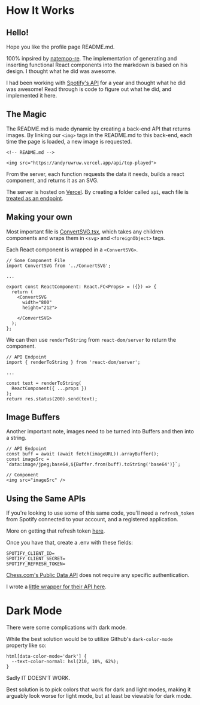 # How It Works

## Hello!

Hope you like the profile page README.md.

100% inpsired by [natemoo-re](https://github.com/natemoo-re). The implementation of generating and inserting functional React components into the markdown is based on his design. I thought what he did was awesome.

I had been working with [Spotify's API](https://developer.spotify.com/documentation/web-api/) for a year and thought what he did was awesome! Read through is code to figure out what he did, and implemented it here.

## The Magic

The README.md is made dynamic by creating a back-end API that returns images. By linking our `<img>` tags in the README.md to this back-end, each time the page is loaded, a new image is requested.

```
<!-- README.md -->

<img src="https://andyruwruw.vercel.app/api/top-played">
```

From the server, each function requests the data it needs, builds a react component, and returns it as an SVG.

The server is hosted on [Vercel](https://vercel.com/). By creating a folder called `api`, each file is [treated as an endpoint](https://vercel.com/docs/serverless-functions/introduction).

## Making your own

Most important file is [ConvertSVG.tsx](https://github.com/andyruwruw/andyruwruw/blob/master/components/ConvertSVG.tsx), which takes any children components and wraps them in `<svg>` and `<foreignObject>` tags. 

Each React component is wrapped in a `<ConvertSVG>`.
```
// Some Component File
import ConvertSVG from '../ConvertSVG';

...

export const ReactComponent: React.FC<Props> = ({}) => {
  return (
    <ConvertSVG
      width="800"
      height="212">
      
    </ConvertSVG>
  );
};
```

We can then use `renderToString` from `react-dom/server` to return the component.

```
// API Endpoint
import { renderToString } from 'react-dom/server';

...

const text = renderToString(
  ReactComponent({ ...props })
);
return res.status(200).send(text);
```

## Image Buffers

Another important note, images need to be turned into Buffers and then into a string.
```
// API Endpoint
const buff = await (await fetch(imageURL)).arrayBuffer();
const imageSrc = `data:image/jpeg;base64,${Buffer.from(buff).toString('base64')}`;

// Component
<img src="imageSrc" />
```

## Using the Same APIs

If you're looking to use some of this same code, you'll need a `refresh_token` from Spotify connected to your account, and a registered application.

More on getting that refresh token [here](https://developer.spotify.com/documentation/general/guides/authorization-guide/).

Once you have that, create a .env with these fields:

```
SPOTIFY_CLIENT_ID=
SPOTIFY_CLIENT_SECRET=
SPOTIFY_REFRESH_TOKEN=
```

[Chess.com's Public Data API](https://www.chess.com/news/view/published-data-api) does not require any specific authentication.

I wrote a [little wrapper for their API here](https://www.npmjs.com/package/chess-web-api).

# Dark Mode

There were some complications with dark mode.

While the best solution would be to utilize Github's `dark-color-mode` property like so:
```
html[data-color-mode='dark'] {
  --text-color-normal: hsl(210, 10%, 62%);
}
```
Sadly IT DOESN'T WORK.

Best solution is to pick colors that work for dark and light modes, making it arguably look worse for light mode, but at least be viewable for dark mode.
